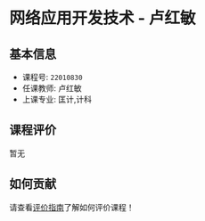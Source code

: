 # 网络应用开发技术 - 卢红敏

## 基本信息

- 课程号: `22010830`
- 任课教师: 卢红敏
- 上课专业: 匡计,计科

## 课程评价

暂无

## 如何贡献

请查看[评价指南](../how-to-comment.md)了解如何评价课程！
